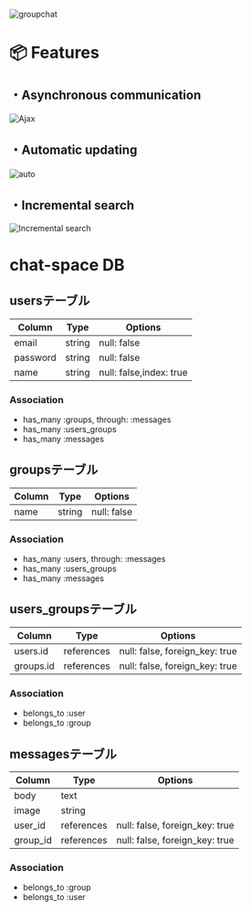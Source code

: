 ![groupchat](https://user-images.githubusercontent.com/39142850/68285943-949a8a00-00c3-11ea-9115-96962290da5d.png)

# 📦 Features

## ・Asynchronous communication

![Ajax](https://gyazo.com/baf0eca455c1b020587b6423f766e050)
　
## ・Automatic updating

![auto](https://user-images.githubusercontent.com/39142850/69133731-b9e2bb80-0af9-11ea-92c7-4cae24d9bb2c.gif)
　
## ・Incremental search

![Incremental search](https://user-images.githubusercontent.com/39142850/69483415-880b8500-0e6a-11ea-8ce5-f7770ec3c560.gif)

# chat-space DB
## usersテーブル
|Column|Type|Options|
|------|----|-------|
|email|string|null: false|
|password|string|null: false|
|name|string|null: false,index: true|
### Association
- has_many :groups, through: :messages
- has_many :users_groups
- has_many :messages

## groupsテーブル
|Column|Type|Options|
|------|----|-------|
|name|string|null: false|

### Association
- has_many :users, through: :messages
- has_many :users_groups
- has_many :messages

## users_groupsテーブル
|Column|Type|Options|
|------|----|-------|
|users.id|references|null: false, foreign_key: true|
|groups.id|references|null: false, foreign_key: true|
### Association
- belongs_to :user
- belongs_to :group

## messagesテーブル
|Column|Type|Options|
|------|----|-------|
|body|text||
|image|string|
|user_id|references|null: false, foreign_key: true|
|group_id|references|null: false, foreign_key: true|
### Association
- belongs_to :group
- belongs_to :user
